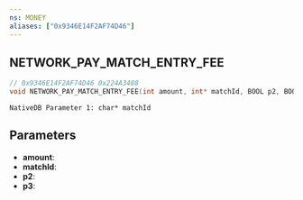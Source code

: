 ```yaml
---
ns: MONEY
aliases: ["0x9346E14F2AF74D46"]
---
```

## NETWORK_PAY_MATCH_ENTRY_FEE

```c
// 0x9346E14F2AF74D46 0x224A3488
void NETWORK_PAY_MATCH_ENTRY_FEE(int amount, int* matchId, BOOL p2, BOOL p3);
```

```
NativeDB Parameter 1: char* matchId
```

## Parameters
* **amount**: 
* **matchId**: 
* **p2**: 
* **p3**: 

